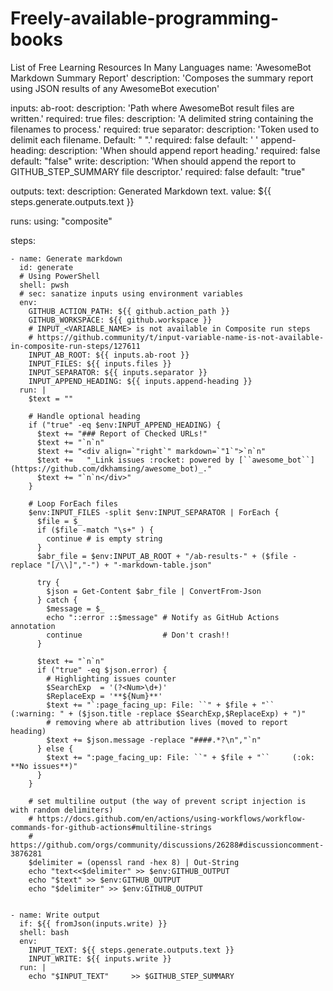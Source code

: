 # Freely-available-programming-books
List of Free Learning Resources In Many Languages
name: 'AwesomeBot Markdown Summary Report'
description: 'Composes the summary report using JSON results of any AwesomeBot execution'

inputs:
  ab-root:
    description: 'Path where AwesomeBot result files are written.'
    required: true
  files:
    description: 'A delimited string containing the filenames to process.'
    required: true
  separator:
    description: 'Token used to delimit each filename. Default: " ".'
    required: false
    default: ' '
  append-heading:
    description: 'When should append report heading.'
    required: false
    default: "false"
  write:
    description: 'When should append the report to GITHUB_STEP_SUMMARY file descriptor.'
    required: false
    default: "true"

outputs:
  text:
    description: Generated Markdown text.
    value: ${{ steps.generate.outputs.text }}

runs:
  using: "composite"

  steps:

    - name: Generate markdown
      id: generate
      # Using PowerShell
      shell: pwsh
      # sec: sanatize inputs using environment variables
      env:
        GITHUB_ACTION_PATH: ${{ github.action_path }}
        GITHUB_WORKSPACE: ${{ github.workspace }}
        # INPUT_<VARIABLE_NAME> is not available in Composite run steps
        # https://github.community/t/input-variable-name-is-not-available-in-composite-run-steps/127611
        INPUT_AB_ROOT: ${{ inputs.ab-root }}
        INPUT_FILES: ${{ inputs.files }}
        INPUT_SEPARATOR: ${{ inputs.separator }}
        INPUT_APPEND_HEADING: ${{ inputs.append-heading }}
      run: |
        $text = ""

        # Handle optional heading
        if ("true" -eq $env:INPUT_APPEND_HEADING) {
          $text += "### Report of Checked URLs!"
          $text += "`n`n"
          $text += "<div align=`"right`" markdown=`"1`">`n`n"
          $text +=   "_Link issues :rocket: powered by [``awesome_bot``](https://github.com/dkhamsing/awesome_bot)_."
          $text += "`n`n</div>"
        }

        # Loop ForEach files
        $env:INPUT_FILES -split $env:INPUT_SEPARATOR | ForEach {
          $file = $_
          if ($file -match "\s+" ) {
            continue # is empty string
          }
          $abr_file = $env:INPUT_AB_ROOT + "/ab-results-" + ($file -replace "[/\\]","-") + "-markdown-table.json"

          try {
            $json = Get-Content $abr_file | ConvertFrom-Json
          } catch {
            $message = $_
            echo "::error ::$message" # Notify as GitHub Actions annotation
            continue                  # Don't crash!!
          }

          $text += "`n`n"
          if ("true" -eq $json.error) {
            # Highlighting issues counter
            $SearchExp  = '(?<Num>\d+)'
            $ReplaceExp = '**${Num}**'
            $text += "`:page_facing_up: File: ``" + $file + "``     (:warning: " + ($json.title -replace $SearchExp,$ReplaceExp) + ")"
            # removing where ab attribution lives (moved to report heading)
            $text += $json.message -replace "####.*?\n","`n"
          } else {
            $text += ":page_facing_up: File: ``" + $file + "``     (:ok: **No issues**)"
          }
        }

        # set multiline output (the way of prevent script injection is with random delimiters)
        # https://docs.github.com/en/actions/using-workflows/workflow-commands-for-github-actions#multiline-strings
        # https://github.com/orgs/community/discussions/26288#discussioncomment-3876281
        $delimiter = (openssl rand -hex 8) | Out-String
        echo "text<<$delimiter" >> $env:GITHUB_OUTPUT
        echo "$text" >> $env:GITHUB_OUTPUT
        echo "$delimiter" >> $env:GITHUB_OUTPUT


    - name: Write output
      if: ${{ fromJson(inputs.write) }}
      shell: bash
      env:
        INPUT_TEXT: ${{ steps.generate.outputs.text }}
        INPUT_WRITE: ${{ inputs.write }}
      run: |
        echo "$INPUT_TEXT"     >> $GITHUB_STEP_SUMMARY
